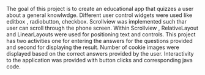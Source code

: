 The goal of this project is to create an educational app that quizzes a user about a general knowlwdge.
Different user control widgets were used like editbox , radiobutton, checkbox.
Scrollview was implemented such thar user can scroll through the phone screen.
Within Scrollview , RelativeLayout and LinearLayouts were used for positioning text and controls.
This project has two activities one for entering the answers for the questions provided and second for displaying the result.
Number of cookie images were displayed based on the correct answers provided by the user.
Interactivity to the application was provided with button clicks and corresponding java code.
